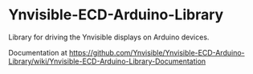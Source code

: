 # Ynvisible-ECD-Arduino-Library
Library for driving the Ynvisible displays on Arduino devices.

Documentation at https://github.com/Ynvisible/Ynvisible-ECD-Arduino-Library/wiki/Ynvisible-ECD-Arduino-Library-Documentation
